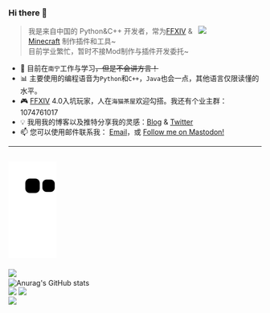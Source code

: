 ### Hi there 👋
<img src="https://picdn.iinformation.info/2022/06/09/62a1571bdcff4.gif" style="width: 25%;" align="right">  

> 我是来自中国的 Python&C++ 开发者，常为[FFXIV](https://ff.web.sdo.com/web8/index.html#/index) & [Minecraft](https://www.minecraft.net/zh-hans) 制作插件和工具~  
> 目前学业繁忙，暂时不接Mod制作与插件开发委托~

- :school_satchel: 目前在`南宁`工作与学习<s>，但是不会讲方言！</s>
- :bar_chart: 主要使用的编程语音为`Python`和`C++`，`Java`也会一点，其他语言仅限读懂的水平。
- :video_game: [FFXIV](https://ff.web.sdo.com/web8/index.html#/index) 4.0入坑玩家，人在`海猫茶屋`欢迎勾搭。我还有个业主群：1074761017
- :bulb: 我用我的博客以及推特分享我的灵感：[Blog](https://cettiidae.com/) & [Twitter](https://twitter.com/Cettlldae)
- :mailbox: 您可以使用邮件联系我： <a href="mailto:hi@cettiidae.com?subject=来自Github">Email</a>，或 <a href="https://social.cettiidae.com/@admin" rel="me">Follow me on Mastodon!</a>
---  
![](https://raw.githubusercontent.com/Cettiidae/Cettiidae/main/assets/github-contribution-grid-snake.svg)
---  
![](http://github-profile-summary-cards.vercel.app/api/cards/profile-details?username=Cettiidae&theme=radical)  
![Anurag's GitHub stats](https://github-readme-stats.vercel.app/api?username=Cettiidae&show_icons=true&theme=radical)  
![](http://github-profile-summary-cards.vercel.app/api/cards/repos-per-language?username=Cettiidae&theme=radical)
![](http://github-profile-summary-cards.vercel.app/api/cards/productive-time?username=Cettiidae&theme=radical&utcOffset=8)  
![](https://stats.justsong.cn/api/bilibili/?id=1920082&theme=dark)  
<!--
**Cettiidae/Cettiidae** is a ✨ _special_ ✨ repository because its `README.md` (this file) appears on your GitHub profile.

Here are some ideas to get you started:

- 🔭 I’m currently working on ...
- 🌱 I’m currently learning ...
- 👯 I’m looking to collaborate on ...
- 🤔 I’m looking for help with ...
- 💬 Ask me about ...
- 📫 How to reach me: ...
- 😄 Pronouns: ...
- ⚡ Fun fact: ...
-->
